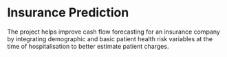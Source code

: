 # Insurance Prediction
The project helps improve cash flow forecasting for an insurance company by integrating demographic and basic patient health risk variables at the time of hospitalisation to better estimate patient charges.

